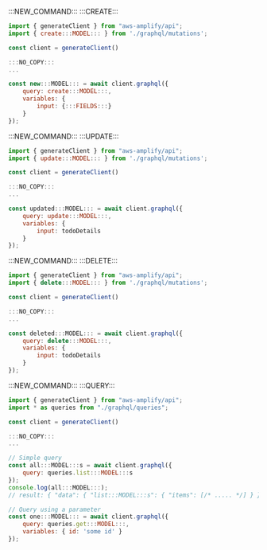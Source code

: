 :::NEW_COMMAND:::
:::CREATE:::

```js
import { generateClient } from "aws-amplify/api";
import { create:::MODEL::: } from './graphql/mutations';

const client = generateClient()
```

```js
:::NO_COPY:::
...
```

```js
const new:::MODEL::: = await client.graphql({
    query: create:::MODEL:::,
    variables: {
        input: {:::FIELDS:::}
    }
});
```

:::NEW_COMMAND:::
:::UPDATE:::

```js
import { generateClient } from "aws-amplify/api";
import { update:::MODEL::: } from './graphql/mutations';

const client = generateClient()
```

```js
:::NO_COPY:::
...
```

```js
const updated:::MODEL::: = await client.graphql({
    query: update:::MODEL:::,
    variables: {
        input: todoDetails
    }
});
```

:::NEW_COMMAND:::
:::DELETE:::

```js
import { generateClient } from "aws-amplify/api";
import { delete:::MODEL::: } from './graphql/mutations';

const client = generateClient()
```

```js
:::NO_COPY:::
...
```

```js
const deleted:::MODEL::: = await client.graphql({
    query: delete:::MODEL:::,
    variables: {
        input: todoDetails
    }
});
```

:::NEW_COMMAND:::
:::QUERY:::

```js
import { generateClient } from "aws-amplify/api";
import * as queries from "./graphql/queries";

const client = generateClient()
```

```js
:::NO_COPY:::
...
```

```js
// Simple query
const all:::MODEL:::s = await client.graphql({
    query: queries.list:::MODEL:::s
});
console.log(all:::MODEL:::);
// result: { "data": { "list:::MODEL:::s": { "items": [/* ..... */] } } }

// Query using a parameter
const one:::MODEL::: = await client.graphql({
    query: queries.get:::MODEL:::,
    variables: { id: 'some id' }
});
```
